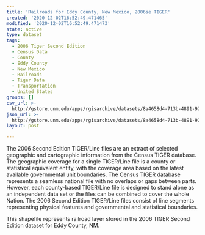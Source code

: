 ```yaml
---
title: 'Railroads for Eddy County, New Mexico, 2006se TIGER'
created: '2020-12-02T16:52:49.471465'
modified: '2020-12-02T16:52:49.471473'
state: active
type: dataset
tags:
  - 2006 Tiger Second Edition
  - Census Data
  - County
  - Eddy County
  - New Mexico
  - Railroads
  - Tiger Data
  - Transportation
  - United States
groups: []
csv_url: >-
  http://gstore.unm.edu/apps/rgisarchive/datasets/8a4658d4-713b-4891-929c-a4859c56ab8d/tgr2006se_eddy_lkb.derived.csv
json_url: >-
  http://gstore.unm.edu/apps/rgisarchive/datasets/8a4658d4-713b-4891-929c-a4859c56ab8d/tgr2006se_eddy_lkb.derived.json
layout: post

---
```

The 2006 Second Edition TIGER/Line files are an extract of selected geographic and cartographic information from the Census TIGER database.  The geographic coverage for a single TIGER/Line file is a county or statistical equivalent entity, with the coverage area based on the latest available governmental unit boundaries. The Census TIGER database represents a seamless national file with no overlaps or gaps between parts.  However, each county-based TIGER/Line file is designed to stand alone as an independent data set or the files can be combined to cover the whole Nation.  The 2006 Second Edition  TIGER/Line files consist of line segments representing physical features and governmental and statistical boundaries.  

This shapefile represents railroad layer stored in the 2006 TIGER Second Edition dataset for Eddy County, NM.
